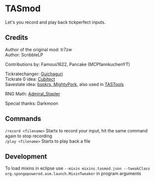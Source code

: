 ﻿# TASmod  
Let's you record and play back tickperfect inputs.  

## Credits  
Author of the original mod: tr7zw  
Author: ScribbleLP  
  
Contributions by: Famous1622, Pancake (MCPfannkuchenYT)  
  
Tickratechanger: [Guichaguri](https://github.com/Guichaguri/TickrateChanger)  
Tickrate 0 idea: [Cubitect](https://github.com/Cubitect/Cubitick)  
Savestate idea: [bspkrs, MightyPork](https://github.com/bspkrs-mods/WorldStateCheckpoints), also used in [TASTools](https://github.com/ScribbleLP/MC-TASTools)  
  
RNG Math: [Admiral_Stapler](https://www.youtube.com/channel/UCB4XuRBJZBOpnoJSWekMohw)  
  
Special thanks: Darkmoon
## Commands  
`/record <filename>` Starts to record your input, hit the same command again to stop recording  
`/play <filename>` Starts to  play back a file  
  
## Development
To load mixins in eclipse use `--mixin mixins.tasmod.json --tweakClass org.spongepowered.asm.launch.MixinTweaker` in program arguments  
